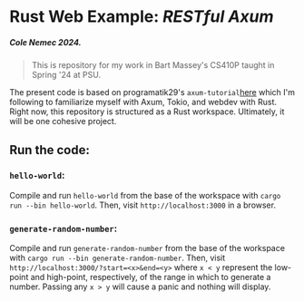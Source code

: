 # Rust Web Example: *RESTful Axum*
##### Cole Nemec 2024.
>This is repository for my work in Bart Massey's CS410P taught in Spring '24 at PSU.

The present code is based on programatik29's `axum-tutorial`[here](https://github.com/programatik29/axum-tutorial/tree/master?tab=readme-ov-file) which I'm following to familiarize myself with Axum, Tokio, and webdev with Rust. 
Right now, this repository is structured as a Rust workspace. Ultimately, it will be one cohesive project.

## Run the code:
### `hello-world`:
Compile and run `hello-world` from the base of the workspace with `cargo run --bin hello-world`. Then, visit `http://localhost:3000` in a browser.

### `generate-random-number`:
Compile and run `generate-random-number` from the base of the workspace with `cargo run --bin generate-random-number`. Then, visit `http://localhost:3000/?start=<x>&end=<y>` where `x < y` represent the low-point and high-point, respectively, of the range in which to generate a number.
Passing any `x > y` will cause a panic and nothing will display.
 
